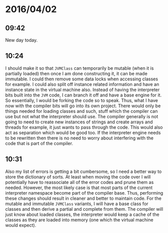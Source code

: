 # 2016/04/02

## 09:42

New day today.

## 10:24

I should make it so that `JVMClass` can temporarily be mutable (when it is
partially loaded) then once I am done constructing it, it can be made
immutable. I could then remove some data locks when accessing classes for
example. I could also split off instance related information and have an
instance state in the virtual machine also. Instead of having the interpreter
bits built into the `JVM` code, I can branch it off and have a base engine
for it. So essentially, I would be forking the code so to speak. Thus, what
I have now with the compiler bits will go into its own project. There would
only be things needed for loading classes and such, stuff which the compiler
can use but not what the interpreter should use. The compiler generally is
not going to need to create new instances of strings and create arrays and
threads for example, it just wants to pass through the code. This would also
act as separation which would be good too. If the interpreter engine needs to
be rewritten then there is no need to worry about interfering with the code
that is part of the compiler.

## 10:31

Also my list of errors is getting a bit cumbersome, so I need a better way to
store the dictionary of sorts. At least when moving the code over I will
potentially have to reassociate all of the error codes and prune them as
needed. However, the most likely case is that most parts of the current
interpreter namespace become part of the compiler base. Thus, performing these
changes should result in cleaner and better to maintain code. For the mutable
and immutable `JVMClass` variants, I will have a base class for classes and
then derive a partial and complete from them. The compiler will just know
about loaded classes, the interpreter would keep a cache of the classes as
they are loaded into memory (one which the virtual machine would expect).

